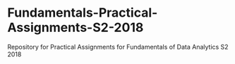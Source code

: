 # Fundamentals-Practical-Assignments-S2-2018
Repository for Practical Assignments for Fundamentals of Data Analytics S2 2018
